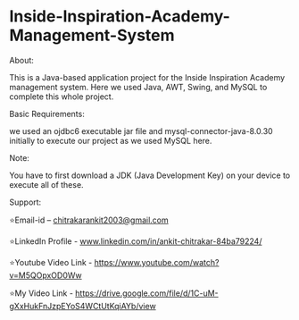 # Inside-Inspiration-Academy-Management-System
About:

This is a Java-based application project for the Inside Inspiration Academy management system. Here we used Java, AWT, Swing, and MySQL to complete this whole project.

Basic Requirements:

we used an ojdbc6 executable jar file and  mysql-connector-java-8.0.30 initially to execute our project as we used MySQL here.

Note:

You have to first download a JDK (Java Development Key) on your device to execute all of these.

 Support:

⭐Email-id – chitrakarankit2003@gmail.com

⭐LinkedIn Profile - www.linkedin.com/in/ankit-chitrakar-84ba79224/

⭐Youtube Video Link - https://www.youtube.com/watch?v=M5QOpxOD0Ww

⭐My Video Link - https://drive.google.com/file/d/1C-uM-gXxHukFnJzpEYoS4WCtUtKqiAYb/view
